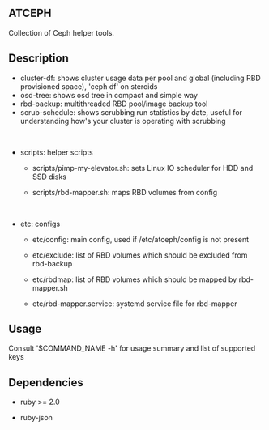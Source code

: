 ## ATCEPH
Collection of Ceph helper tools.

## Description
* cluster-df: shows cluster usage data per pool and global (including RBD provisioned space), 'ceph df' on steroids
* osd-tree: shows osd tree in compact and simple way
* rbd-backup: multithreaded RBD pool/image backup tool
* scrub-schedule: shows scrubbing run statistics by date, useful for understanding how's your cluster is operating with scrubbing

<br>

* scripts: helper scripts

  * scripts/pimp-my-elevator.sh: sets Linux IO scheduler for HDD and SSD disks

  * scripts/rbd-mapper.sh: maps RBD volumes from config

<br>

* etc: configs

  * etc/config: main config, used if /etc/atceph/config is not present

  * etc/exclude: list of RBD volumes which should be excluded from rbd-backup

  * etc/rbdmap: list of RBD volumes which should be mapped by rbd-mapper.sh

  * etc/rbd-mapper.service: systemd service file for rbd-mapper

## Usage

Consult '$COMMAND_NAME -h' for usage summary and list of supported keys

## Dependencies

* ruby >= 2.0

* ruby-json
